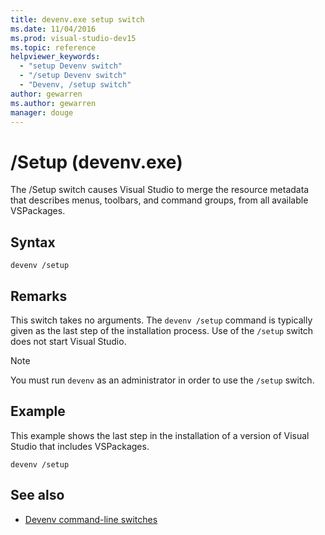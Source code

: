 ```yaml
---
title: devenv.exe setup switch
ms.date: 11/04/2016
ms.prod: visual-studio-dev15
ms.topic: reference
helpviewer_keywords:
  - "setup Devenv switch"
  - "/setup Devenv switch"
  - "Devenv, /setup switch"
author: gewarren
ms.author: gewarren
manager: douge
---
```

# /Setup (devenv.exe)

The /Setup switch causes Visual Studio to merge the resource metadata that describes menus, toolbars, and command groups, from all available VSPackages.

## Syntax

```shell
devenv /setup
```

## Remarks

This switch takes no arguments. The `devenv /setup` command is typically given as the last step of the installation process. Use of the `/setup` switch does not start Visual Studio.

> [!NOTE]
> You must run `devenv` as an administrator in order to use the `/setup` switch.

## Example

This example shows the last step in the installation of a version of Visual Studio that includes VSPackages.

```shell
devenv /setup
```

## See also

- [Devenv command-line switches](../../ide/reference/devenv-command-line-switches.md)
